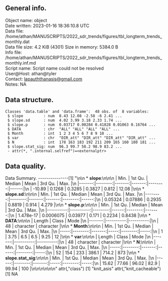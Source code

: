 <!-- This is a markdown file. -->


 General info.
---------------

Object name:    object      
Date written:   2023-01-16 18:36:10.8 UTC  
Data file:      /home/athan/MANUSCRIPTS/2022_sdr_trends/figures/tbl_longterm_trends_monthly.dat      
Data file size: 4.2 KiB (4301) 
Size in memory: 5384.0 B      
Info file:      /home/athan/MANUSCRIPTS/2022_sdr_trends/figures/tbl_longterm_trends_monthly.inf.md      
Script name:    Script name could not be resolved      
User@Host:      athan@tyler   
Contact:        <lapauththanasis@gmail.com>      
Notes:          NA      


 Data structure.
-----------------

```
Classes 'data.table' and 'data.frame':	48 obs. of  8 variables:
 $ slope         : num  8.43 12.08 -2.58 -6 2.41 ...
 $ slope.sd      : num  4.02 3.99 3.18 2.33 1.74 ...
 $ slope.p       : num  0.03717 0.00284 0.41828 0.01063 0.16764 ...
 $ DATA          : chr  "ALL" "ALL" "ALL" "ALL" ...
 $ Month         : int  1 2 3 4 5 6 7 8 9 10 ...
 $ var           : chr  "DIR_att" "DIR_att" "DIR_att" "DIR_att" ...
 $ N             : int  178 163 183 192 211 209 165 160 180 181 ...
 $ slope.stat_sig: num  96.3 99.7 58.2 98.9 83.2 ...
 - attr(*, ".internal.selfref")=<externalptr> 
```


 Data quality.
---------------
 Data Summary.
---------------[1] "\n\n  * **slope**:\n\n\n    |   Min. | 1st Qu. | Median |   Mean | 3rd Qu. |  Max. |\n    |-------:|--------:|-------:|-------:|--------:|------:|\n    | -10.89 |  0.1268 | 0.3285 | 0.3827 |   0.812 | 12.08 |\n\n  * **slope.sd**:\n\n\n    |    Min. | 1st Qu. | Median |   Mean | 3rd Qu. |  Max. |\n    |--------:|--------:|-------:|-------:|--------:|------:|\n    | 0.05324 | 0.07886 | 0.2935 | 0.8819 |   0.914 | 4.279 |\n\n  * **slope.p**:\n\n\n    |      Min. |   1st Qu. |  Median |  Mean | 3rd Qu. |   Max. |\n    |----------:|----------:|--------:|------:|--------:|-------:|\n    | 1.478e-17 | 0.0006075 | 0.03977 | 0.171 |  0.2234 | 0.8438 |\n\n  * **DATA**:\n\n\n    | Length |     Class |      Mode |\n    |-------:|----------:|----------:|\n    |     48 | character | character |\n\n  * **Month**:\n\n\n    | Min. | 1st Qu. | Median | Mean | 3rd Qu. | Max. |\n    |-----:|--------:|-------:|-----:|--------:|-----:|\n    |    1 |    3.75 |    6.5 |  6.5 |    9.25 |   12 |\n\n  * **var**:\n\n\n    | Length |     Class |      Mode |\n    |-------:|----------:|----------:|\n    |     48 | character | character |\n\n  * **N**:\n\n\n    | Min. | 1st Qu. | Median |  Mean | 3rd Qu. | Max. |\n    |-----:|--------:|-------:|------:|--------:|-----:|\n    |   52 |     154 |    233 | 386.1 |   714.2 |  873 |\n\n  * **slope.stat_sig**:\n\n\n    |  Min. | 1st Qu. | Median | Mean | 3rd Qu. | Max. |\n    |------:|--------:|-------:|-----:|--------:|-----:|\n    | 15.62 |   77.66 |  96.02 | 82.9 |   99.94 |  100 |\n\n\n<!-- end of list -->\n\n\n"
attr(,"class")
[1] "knit_asis"
attr(,"knit_cacheable")
[1] NA
